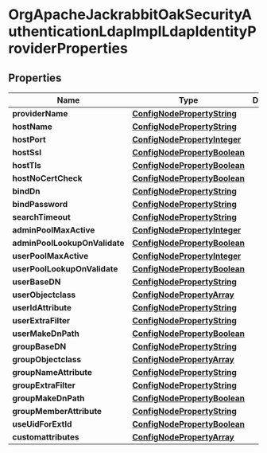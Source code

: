 

# OrgApacheJackrabbitOakSecurityAuthenticationLdapImplLdapIdentityProviderProperties

## Properties

Name | Type | Description | Notes
------------ | ------------- | ------------- | -------------
**providerName** | [**ConfigNodePropertyString**](ConfigNodePropertyString.md) |  |  [optional]
**hostName** | [**ConfigNodePropertyString**](ConfigNodePropertyString.md) |  |  [optional]
**hostPort** | [**ConfigNodePropertyInteger**](ConfigNodePropertyInteger.md) |  |  [optional]
**hostSsl** | [**ConfigNodePropertyBoolean**](ConfigNodePropertyBoolean.md) |  |  [optional]
**hostTls** | [**ConfigNodePropertyBoolean**](ConfigNodePropertyBoolean.md) |  |  [optional]
**hostNoCertCheck** | [**ConfigNodePropertyBoolean**](ConfigNodePropertyBoolean.md) |  |  [optional]
**bindDn** | [**ConfigNodePropertyString**](ConfigNodePropertyString.md) |  |  [optional]
**bindPassword** | [**ConfigNodePropertyString**](ConfigNodePropertyString.md) |  |  [optional]
**searchTimeout** | [**ConfigNodePropertyString**](ConfigNodePropertyString.md) |  |  [optional]
**adminPoolMaxActive** | [**ConfigNodePropertyInteger**](ConfigNodePropertyInteger.md) |  |  [optional]
**adminPoolLookupOnValidate** | [**ConfigNodePropertyBoolean**](ConfigNodePropertyBoolean.md) |  |  [optional]
**userPoolMaxActive** | [**ConfigNodePropertyInteger**](ConfigNodePropertyInteger.md) |  |  [optional]
**userPoolLookupOnValidate** | [**ConfigNodePropertyBoolean**](ConfigNodePropertyBoolean.md) |  |  [optional]
**userBaseDN** | [**ConfigNodePropertyString**](ConfigNodePropertyString.md) |  |  [optional]
**userObjectclass** | [**ConfigNodePropertyArray**](ConfigNodePropertyArray.md) |  |  [optional]
**userIdAttribute** | [**ConfigNodePropertyString**](ConfigNodePropertyString.md) |  |  [optional]
**userExtraFilter** | [**ConfigNodePropertyString**](ConfigNodePropertyString.md) |  |  [optional]
**userMakeDnPath** | [**ConfigNodePropertyBoolean**](ConfigNodePropertyBoolean.md) |  |  [optional]
**groupBaseDN** | [**ConfigNodePropertyString**](ConfigNodePropertyString.md) |  |  [optional]
**groupObjectclass** | [**ConfigNodePropertyArray**](ConfigNodePropertyArray.md) |  |  [optional]
**groupNameAttribute** | [**ConfigNodePropertyString**](ConfigNodePropertyString.md) |  |  [optional]
**groupExtraFilter** | [**ConfigNodePropertyString**](ConfigNodePropertyString.md) |  |  [optional]
**groupMakeDnPath** | [**ConfigNodePropertyBoolean**](ConfigNodePropertyBoolean.md) |  |  [optional]
**groupMemberAttribute** | [**ConfigNodePropertyString**](ConfigNodePropertyString.md) |  |  [optional]
**useUidForExtId** | [**ConfigNodePropertyBoolean**](ConfigNodePropertyBoolean.md) |  |  [optional]
**customattributes** | [**ConfigNodePropertyArray**](ConfigNodePropertyArray.md) |  |  [optional]



